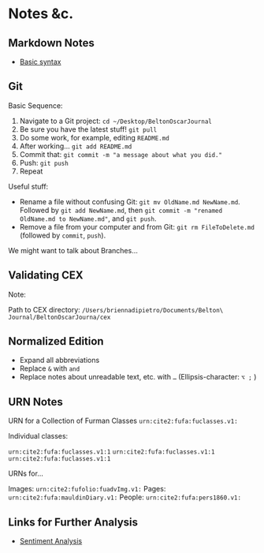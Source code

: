 # Notes &c.

## Markdown Notes

- [Basic syntax](https://daringfireball.net/projects/markdown/syntax)

## Git

Basic Sequence:

1. Navigate to a Git project: `cd ~/Desktop/BeltonOscarJournal`
1. Be sure you have the latest stuff! `git pull`
1. Do some work, for example, editing `README.md`
1. After working… `git add README.md`
1. Commit that: `git commit -m "a message about what you did."`
1. Push: `git push`
1. Repeat

Useful stuff:

- Rename a file without confusing Git: `git mv OldName.md NewName.md`. Followed by `git add NewName.md`, then `git commit -m "renamed OldName.md to NewName.md"`, and `git push`.
- Remove a file from your computer and from Git: `git rm FileToDelete.md` (followed by `commit`, `push`).

We might want to talk about Branches…

## Validating CEX

Note:

Path to CEX directory: `/Users/briennadipietro/Documents/Belton\ Journal/BeltonOscarJourna/cex`

## Normalized Edition

- Expand all abbreviations
- Replace `&` with `and`
- Replace notes about unreadable text, etc. with `…` (Ellipsis-character: `⌥ ;` )

## URN Notes

URN for a Collection of Furman Classes
`urn:cite2:fufa:fuclasses.v1:`

Individual classes:

`urn:cite2:fufa:fuclasses.v1:1`
`urn:cite2:fufa:fuclasses.v1:1`
`urn:cite2:fufa:fuclasses.v1:1`

URNs for…

Images: `urn:cite2:fufolio:fuadvImg.v1:`
Pages: `urn:cite2:fufa:mauldinDiary.v1:`
People: `urn:cite2:fufa:pers1860.v1:`

## Links for Further Analysis

- [Sentiment Analysis](https://web.stanford.edu/class/cs124/lec/sentiment.pdf)
